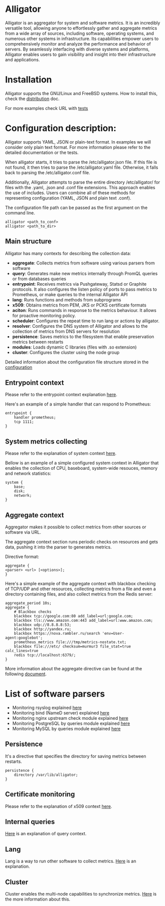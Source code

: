 # Alligator
Alligator is an aggregator for system and software metrics. It is an incredibly versatile tool, allowing anyone to effortlessly gather and aggregate metrics from a wide array of sources, including software, operating systems, and numerous other systems in infrastructure. Its capabilities empower users to comprehensively monitor and analyze the performance and behavior of servers. By seamlessly interfacing with diverse systems and platforms, Alligator enables users to gain visibility and insight into their infrastructure and applications.


# Installation
Alligator supports the GNU/Linux and FreeBSD systems.
How to install this, check the [distribution](https://github.com/alligatormon/alligator/blob/master/doc/distribution.md) doc.

For more examples check URL with [tests](https://github.com/alligatormon/alligator/tree/master/src/tests/system)

# Configuration description:
Alligator supports YAML, JSON or plain-text format. In examples we will consider only plain text format. For more information please refer to the detailed documentation or the tests.

When alligator starts, it tries to parse the /etc/alligator.json file. If this file is not found, it then tries to parse the /etc/alligator.yaml file. Otherwise, it falls back to parsing the /etc/alligator.conf file.

Additionally, Alligator attempts to parse the entire directory /etc/alligator/ for files with the .yaml, .json and .conf file extensions. This approach enables the use of includes. Users can combine all of these methods for representing configuration (YAML, JSON and plain text .conf).

The configuration file path can be passed as the first argument on the command line.
```
alligator <path_to_conf>
alligator <path_to_dir>
```

## Main structure
Alligator has many contexts for describing the collection data:
- **aggregate**: Collects metrics from software using various parsers from software
- **query**: Generates make new metrics internally through PromQL queries or from databases queries
- **entrypoint**: Receives metrics via Pushgateway, Statsd or Graphite protocols. It also configures the listen policy of ports to pass metrics to Prometheus, or make queries to the internal Alligator API
- **lang**: Runs functions and methods from subprograms
- **x509**: Obtains metrics from PEM, JKS or PCKS certificate formats
- **aciton**: Runs commands in response to the metrics behaviour. It allows for proactive monitoring policy.
- **scheduler**: Configures the repeat time to run lang or actions by alligator.
- **resolver**: Configures the DNS system of Alligator and allows to the collection of metrics from DNS servers for resolution
- **persistence**: Saves metrics to the filesystem that enable preservation metrics between restarts
- **modules**: Loads dynamic C libraries (files with .so extension)
- **cluster**: Configures the cluster using the node group

Detailed information about the configuration file structure stored in the [configuration](https://github.com/alligatormon/alligator/blob/master/doc/configuration.md)



## Entrypoint context
Please refer to the entrypoint context explanation [here](https://github.com/alligatormon/alligator/blob/master/doc/entrypoint.md).

Here's an example of a simple handler that can respond to Prometheus:
```
entrypoint {
	handler prometheus;
    tcp 1111;
}
```

## System metrics collecting
Please refer to the explanation of system context [here](https://github.com/alligatormon/alligator/blob/master/doc/system.md).

Bellow is an example of a simple configured system context in Alligator that enables the collection of CPU, baseboard, system-wide resouces, memory and network statistics:
```
system {
	base;
	disk;
	network;
}
```

## Aggregate context
Aggregator makes it possible to collect metrics from other sources or software via URL.

The aggregate context section runs periodic checks on resources and gets data, pushing it into the parser to generates metrics.

Directive format:
```
aggregate {
<parser> <url> [<options>];
}
```


Here's a simple example of the aggregate context with blackbox checking of TCP/UDP and other resources, collecting metrics from a file and even a directory containing files, and also collect metrics from the Redis server:
```
aggregate_period 10s;
aggregate {
	# Blackbox checks
	blackbox tcp://google.com:80 add_label=url:google.com;
	blackbox tls://www.amazon.com:443 add_label=url:www.amazon.com;
	blackbox udp://8.8.8.8:53;
	blackbox http://yandex.ru;
	blackbox https://nova.rambler.ru/search 'env=User-agent:googlebot';
	prometheus_metrics file:///tmp/metrics-nostate.txt;
	blackbox file:///etc/ checksum=murmur3 file_stat=true calc_lines=true
	redis tcp://localhost:6379/;
}
```

More information about the aggregate directive can be found at the following [document](https://github.com/alligatormon/alligator/blob/master/doc/aggregate.md).


# List of software parsers
- Monitoring rsyslog explained [here](https://github.com/alligatormon/alligator/blob/master/doc/rsyslog.md)
- Monitoring bind (NameD server) explained [here](https://github.com/alligatormon/alligator/blob/master/doc/named.md)
- Monitoring nginx upstream check module explained [here](https://github.com/alligatormon/alligator/blob/master/doc/nginx_upstream_check.md)
- Monitoring PostgreSQL by queries module explained [here](https://github.com/alligatormon/alligator/blob/master/doc/postgresql.md)
- Monitoring MySQL by queries module explained [here](https://github.com/alligatormon/alligator/blob/master/doc/mysql.md)


## Persistence
It's a directive that specifies the directory for saving metrics between restarts.
```
persistence {
	directory /var/lib/alligator;
}
```

## Certificate monitoring
Please refer to the explanation of x509 context [here](https://github.com/alligatormon/alligator/blob/master/doc/x509.md).


## Internal queries
[Here](https://github.com/alligatormon/alligator/blob/master/doc/query.md) is an explanation of query context.


## Lang
Lang is a way to run other software to collect metrics. [Here](https://github.com/alligatormon/alligator/blob/master/doc/lang.md) is an explanation.

## Cluster
Cluster enables the multi-node capabilities to synchronize metrics. [Here](https://github.com/alligatormon/alligator/blob/master/doc/cluster.md) is the more information about this.
